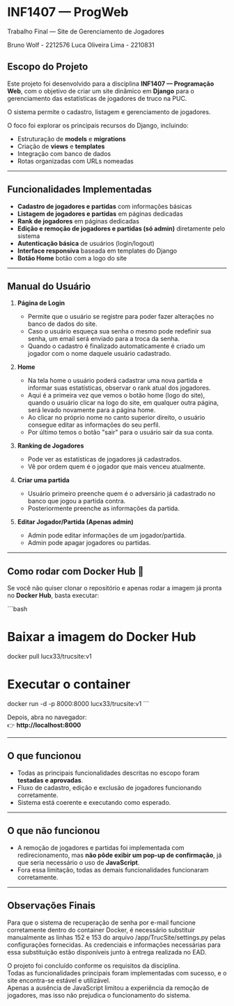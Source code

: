 # INF1407 — ProgWeb  
Trabalho Final — Site de Gerenciamento de Jogadores

Bruno Wolf - 2212576
Luca Oliveira Lima - 2210831

## Escopo do Projeto
Este projeto foi desenvolvido para a disciplina **INF1407 — Programação Web**, com o objetivo de criar um site dinâmico em **Django** para o gerenciamento das estatísticas de jogadores de truco na PUC.  

O sistema permite o cadastro, listagem e gerenciamento de jogadores.  

O foco foi explorar os principais recursos do Django, incluindo:
- Estruturação de **models** e **migrations**  
- Criação de **views** e **templates**  
- Integração com banco de dados  
- Rotas organizadas com URLs nomeadas  

---

## Funcionalidades Implementadas
- **Cadastro de jogadores e partidas** com informações básicas  
- **Listagem de jogadores e partidas** em páginas dedicadas 
- **Rank de jogadores** em páginas dedicadas 
- **Edição e remoção de jogadores e partidas (só admin)** diretamente pelo sistema  
- **Autenticação básica** de usuários (login/logout)  
- **Interface responsiva** baseada em templates do Django  
- **Botão Home** botão com a logo do site  

---

## Manual do Usuário

1. **Página de Login**  
   - Permite que o usuário se registre para poder fazer alterações no banco de dados do site.
   - Caso o usuário esqueça sua senha o mesmo pode redefinir sua senha, um email será enviado para a troca da senha.
   - Quando o cadastro é finalizado automaticamente é criado um jogador com o nome daquele usuário cadastrado.

2. **Home**  
   - Na tela home o usuário poderá cadastrar uma nova partida e informar suas estatísticas, observar o rank atual dos jogadores.  
   - Aqui é a primeira vez que vemos o botão home (logo do site), quando o usuário clicar na logo do site, em qualquer outra página, será levado novamente para a página home. 
   - Ao clicar no próprio nome no canto superior direito, o usuário consegue editar as informações do seu perfil.
   - Por último temos o botão "sair" para o usuário sair da sua conta.

3. **Ranking de Jogadores**   
   - Pode ver as estatísticas de jogadores já cadastrados.
   - Vê por ordem quem é o jogador que mais venceu atualmente.

4. **Criar uma partida**  
   - Usuário primeiro preenche quem é o adversário já cadastrado no banco que jogou a partida contra.
   - Posteriormente preenche as informações da partida.

5. **Editar Jogador/Partida (Apenas admin)**  
   - Admin pode editar informações de um jogador/partida.  
   - Admin pode apagar jogadores ou partidas.

---

## Como rodar com Docker Hub 🚀

Se você não quiser clonar o repositório e apenas rodar a imagem já pronta no **Docker Hub**, basta executar:

\`\`\`bash
# Baixar a imagem do Docker Hub
docker pull lucx33/trucsite:v1

# Executar o container
docker run -d -p 8000:8000 lucx33/trucsite:v1
\`\`\`

Depois, abra no navegador:  
👉 **http://localhost:8000**

---

## O que funcionou
- Todas as principais funcionalidades descritas no escopo foram **testadas e aprovadas**.  
- Fluxo de cadastro, edição e exclusão de jogadores funcionando corretamente.    
- Sistema está coerente e executando como esperado.  

---

## O que não funcionou
- A remoção de jogadores e partidas foi implementada com redirecionamento, mas **não pôde exibir um pop-up de confirmação**, já que seria necessário o uso de **JavaScript**.  
- Fora essa limitação, todas as demais funcionalidades funcionaram corretamente.  

---

## Observações Finais
Para que o sistema de recuperação de senha por e-mail funcione corretamente dentro do container Docker, é necessário substituir manualmente as linhas 152 e 153 do arquivo /app/TrucSite/settings.py pelas configurações fornecidas. As credenciais e informações necessárias para essa substituição estão disponíveis junto à entrega realizada no EAD.

O projeto foi concluído conforme os requisitos da disciplina.  
Todas as funcionalidades principais foram implementadas com sucesso, e o site encontra-se estável e utilizável.  
Apenas a ausência de JavaScript limitou a experiência da remoção de jogadores, mas isso não prejudica o funcionamento do sistema.  
